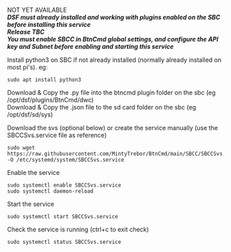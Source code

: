 NOT YET AVAILABLE  
***DSF must already installed and working with plugins enabled on the SBC before installing this service***  
***Release TBC***  
***You must enable SBCC in BtnCmd global settings, and configure the API key and Subnet before enabling and starting this service***

Install python3 on SBC if not already installed (normally already installed on most pi's). eg:
```
sudo apt install python3  
```  
Download & Copy the .py file into the btncmd plugin folder on the sbc (eg /opt/dsf/plugins/BtnCmd/dwc)  
Download & Copy the .json file to the sd card folder on the sbc (eg /opt/dsf/sd/sys)

Download the svs (optional below) or create the service manually (use the SBCCSvs.service file as reference)
```
sudo wget https://raw.githubusercontent.com/MintyTrebor/BtnCmd/main/SBCC/SBCCSvs.service -O /etc/systemd/system/SBCCSvs.service
```
Enable the service  
```
sudo systemctl enable SBCCSvs.service
sudo systemctl daemon-reload
```  
Start the service
```
sudo systemctl start SBCCSvs.service
```  
Check the service is running (ctrl+c to exit check)
```
sudo systemctl status SBCCSvs.service
```

